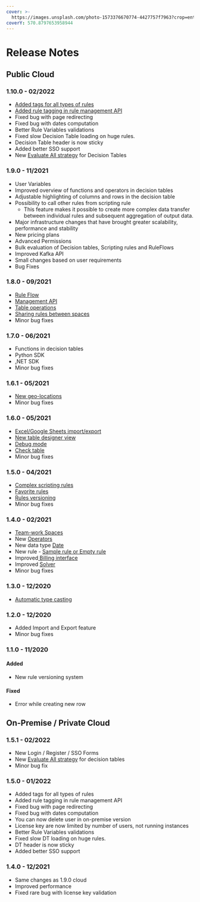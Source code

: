 ```yaml
---
cover: >-
  https://images.unsplash.com/photo-1573376670774-4427757f7963?crop=entropy&cs=srgb&fm=jpg&ixid=MnwxOTcwMjR8MHwxfHNlYXJjaHw5fHxkZWxpdmVyeSUyMGJveHxlbnwwfHx8fDE2MzgxODE1MzQ&ixlib=rb-1.2.1&q=85
coverY: 570.8797653958944
---
```


# Release Notes

## Public Cloud

### 1.10.0 - 02/2022

* [Added tags for all types of rules](other/tagging.md)
* [Added rule tagging in rule management API](api/management-api.md)
* Fixed bug with page redirecting
* Fixed bug with dates computation
* Better Rule Variables validations
* Fixed slow Decision Table loading on huge rules.
* Decision Table header is now sticky
* Added better SSO support
* New [Evaluate All strategy](other/execution-strategy.md) for Decision Tables

### 1.9.0 - 11/2021

* User Variables
* Improved overview of functions and operators in decision tables
* Adjustable highlighting of columns and rows in the decision table
* Possibility to call other rules from scripting rule
  * This feature makes it possible to create more complex data transfer between individual rules and subsequent aggregation of output data.
* Major infrastructure changes that have brought greater scalability, performance and stability
* New pricing plans
* Advanced Permissions
* Bulk evaluation of Decision tables, Scripting rules and RuleFlows
* Improved Kafka API
* Small changes based on user requirements
* Bug Fixes

### 1.8.0 - 09/2021

* [Rule Flow](rule-flow/rule-flow-designer.md)
* [Management API](api/management-api.md)
* [Table operations](decision-tables/table-operations/)
* [Sharing rules between spaces](teamwork/share-between-spaces.md)
* Minor bug fixes

### 1.7.0 - 06/2021

* Functions in decision tables
* Python SDK
* [.](decision-tables/decision-table-designer.md#check-table)NET SDK
* Minor bug fixes

### 1.6.1 - 05/2021

* [New geo-locations](api/geo-location.md)
* Minor bug fixes

### 1.6.0 - 05/2021

* [Excel/Google Sheets import/export](decision-tables/import-and-export-rule/)
* [New table designer view](decision-tables/decision-table-designer.md)
* [Debug mode](decision-tables/decision-table-designer.md#debug)
* [Check table](decision-tables/decision-table-designer.md#check-table)
* Minor bug fixes

### 1.5.0 - 04/2021

* [Complex scripting rules](tutorials/code-editor.md)
* [Favorite rules](other/favorite-rules.md)
* [Rules versioning](broken-reference/)
* Minor bug fixes

### 1.4.0 - 02/2021

* [Team-work Spaces](teamwork/spaces.md)
* New [Operators](decision-tables/operators/)
* New data type [Date](decision-tables/operators/date-operators.md)
* New rule - [Sample rule or Empty rule](decision-tables/manage-decision-tables.md)
* Improved[ Billing interface](billing/change-billing-information.md)
* Improved [Solver](api/rule-solver-api.md)
* Minor bug fixes

### 1.3.0 - 12/2020

* [Automatic type casting](decision-tables/data-types.md)

### 1.2.0 - 12/2020

* Added Import and Export feature
* Minor bug fixes

### 1.1.0 - 11/2020

#### Added

* New rule versioning system

#### Fixed

* Error while creating new row

## On-Premise / Private Cloud

### 1.5.1 - 02/2022

* New Login / Register / SSO Forms
* New [Evaluate All strategy](other/execution-strategy.md) for decision tables
* Minor bug fix



### 1.5.0 - 01/2022

* Added tags for all types of rules
* Added rule tagging in rule management API
* Fixed bug with page redirecting
* Fixed bug with dates computation
* You can now delete user in on-premise version
* License key are now limited by number of users, not running instances
* Better Rule Variables validations
* Fixed slow DT loading on huge rules.
* DT header is now sticky
* Added better SSO support

### 1.4.0 - 12/2021

* Same changes as 1.9.0 cloud
* Improved performance
* Fixed rare bug with license key validation
